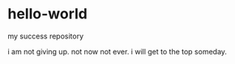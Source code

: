 # hello-world
my success repository

i am not giving up. not now not ever. i will get to the top someday.
